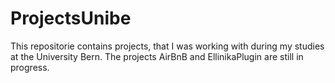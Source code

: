 # ProjectsUnibe

This repositorie contains projects, that I was working with during my studies at the University Bern. 
The projects AirBnB and EllinikaPlugin are still in progress. 
